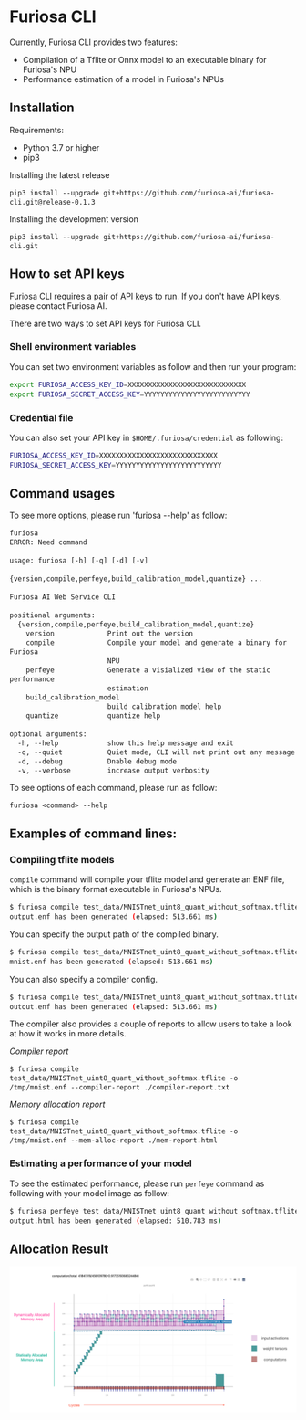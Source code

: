 # Furiosa CLI

Currently, Furiosa CLI provides two features:
* Compilation of a Tflite or Onnx model to an executable binary for Furiosa's NPU
* Performance estimation of a model in Furiosa's NPUs

## Installation

Requirements:
 * Python 3.7 or higher
 * pip3

Installing the latest release
```
pip3 install --upgrade git+https://github.com/furiosa-ai/furiosa-cli.git@release-0.1.3
```

Installing the development version
```
pip3 install --upgrade git+https://github.com/furiosa-ai/furiosa-cli.git
```

## How to set API keys
Furiosa CLI requires a pair of API keys to run. If you don't have API keys, please contact Furiosa AI.

There are two ways to set API keys for Furiosa CLI.
### Shell environment variables
You can set two environment variables as follow and then run your program:
```sh
export FURIOSA_ACCESS_KEY_ID=XXXXXXXXXXXXXXXXXXXXXXXXXXXXX
export FURIOSA_SECRET_ACCESS_KEY=YYYYYYYYYYYYYYYYYYYYYYYYYY
``` 

### Credential file
You can also set your API key in `$HOME/.furiosa/credential` as following:
```sh
FURIOSA_ACCESS_KEY_ID=XXXXXXXXXXXXXXXXXXXXXXXXXXXXX
FURIOSA_SECRET_ACCESS_KEY=YYYYYYYYYYYYYYYYYYYYYYYYYY
```

## Command usages
To see more options, please run 'furiosa --help' as follow:
```
furiosa
ERROR: Need command

usage: furiosa [-h] [-q] [-d] [-v]
               {version,compile,perfeye,build_calibration_model,quantize} ...

Furiosa AI Web Service CLI

positional arguments:
  {version,compile,perfeye,build_calibration_model,quantize}
    version             Print out the version
    compile             Compile your model and generate a binary for Furiosa
                        NPU
    perfeye             Generate a visialized view of the static performance
                        estimation
    build_calibration_model
                        build calibration model help
    quantize            quantize help

optional arguments:
  -h, --help            show this help message and exit
  -q, --quiet           Quiet mode, CLI will not print out any message
  -d, --debug           Dnable debug mode
  -v, --verbose         increase output verbosity
```

To see options of each command, please run as follow:
```
furiosa <command> --help
```

## Examples of command lines:
### Compiling tflite models

`compile` command will compile your tflite model and generate an ENF file, 
which is the binary format executable in Furiosa's NPUs.
```sh
$ furiosa compile test_data/MNISTnet_uint8_quant_without_softmax.tflite
output.enf has been generated (elapsed: 513.661 ms)
```

You can specify the output path of the compiled binary.
```sh
$ furiosa compile test_data/MNISTnet_uint8_quant_without_softmax.tflite -o /tmp/mnist.enf 
mnist.enf has been generated (elapsed: 513.661 ms)
```

You can also specify a compiler config. 
```sh
$ furiosa compile test_data/MNISTnet_uint8_quant_without_softmax.tflite --config test_data/compiler_config.yml 
outout.enf has been generated (elapsed: 513.661 ms)
```

The compiler also provides a couple of reports to 
allow users to take a look at how it works in more details.

*Compiler report*
```
$ furiosa compile test_data/MNISTnet_uint8_quant_without_softmax.tflite -o /tmp/mnist.enf --compiler-report ./compiler-report.txt
```

*Memory allocation report*
```
$ furiosa compile test_data/MNISTnet_uint8_quant_without_softmax.tflite -o /tmp/mnist.enf --mem-alloc-report ./mem-report.html
```

### Estimating a performance of your model

To see the estimated performance, please run `perfeye` command as following with your model image as follow:
```sh
$ furiosa perfeye test_data/MNISTnet_uint8_quant_without_softmax.tflite -o output.html
output.html has been generated (elapsed: 510.783 ms)
```


## Allocation Result 

![Allocation Result](images/allocation_result.png)
